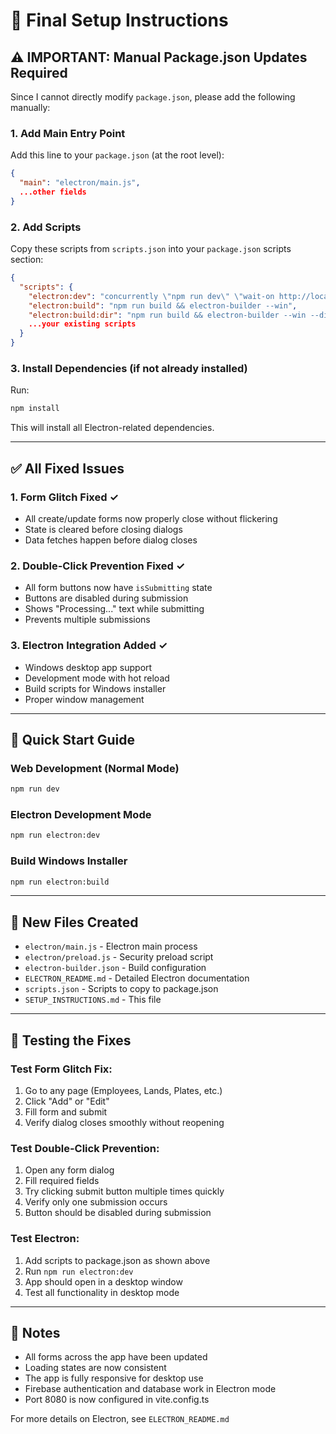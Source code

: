 # 🔧 Final Setup Instructions

## ⚠️ IMPORTANT: Manual Package.json Updates Required

Since I cannot directly modify `package.json`, please add the following manually:

### 1. Add Main Entry Point

Add this line to your `package.json` (at the root level):

```json
{
  "main": "electron/main.js",
  ...other fields
}
```

### 2. Add Scripts

Copy these scripts from `scripts.json` into your `package.json` scripts section:

```json
{
  "scripts": {
    "electron:dev": "concurrently \"npm run dev\" \"wait-on http://localhost:8080 && cross-env NODE_ENV=development electron .\"",
    "electron:build": "npm run build && electron-builder --win",
    "electron:build:dir": "npm run build && electron-builder --win --dir",
    ...your existing scripts
  }
}
```

### 3. Install Dependencies (if not already installed)

Run:
```bash
npm install
```

This will install all Electron-related dependencies.

---

## ✅ All Fixed Issues

### 1. Form Glitch Fixed ✓
- All create/update forms now properly close without flickering
- State is cleared before closing dialogs
- Data fetches happen before dialog closes

### 2. Double-Click Prevention Fixed ✓
- All form buttons now have `isSubmitting` state
- Buttons are disabled during submission
- Shows "Processing..." text while submitting
- Prevents multiple submissions

### 3. Electron Integration Added ✓
- Windows desktop app support
- Development mode with hot reload
- Build scripts for Windows installer
- Proper window management

---

## 🚀 Quick Start Guide

### Web Development (Normal Mode)
```bash
npm run dev
```

### Electron Development Mode
```bash
npm run electron:dev
```

### Build Windows Installer
```bash
npm run electron:build
```

---

## 📂 New Files Created

- `electron/main.js` - Electron main process
- `electron/preload.js` - Security preload script
- `electron-builder.json` - Build configuration
- `ELECTRON_README.md` - Detailed Electron documentation
- `scripts.json` - Scripts to copy to package.json
- `SETUP_INSTRUCTIONS.md` - This file

---

## 🎯 Testing the Fixes

### Test Form Glitch Fix:
1. Go to any page (Employees, Lands, Plates, etc.)
2. Click "Add" or "Edit"
3. Fill form and submit
4. Verify dialog closes smoothly without reopening

### Test Double-Click Prevention:
1. Open any form dialog
2. Fill required fields
3. Try clicking submit button multiple times quickly
4. Verify only one submission occurs
5. Button should be disabled during submission

### Test Electron:
1. Add scripts to package.json as shown above
2. Run `npm run electron:dev`
3. App should open in a desktop window
4. Test all functionality in desktop mode

---

## 📝 Notes

- All forms across the app have been updated
- Loading states are now consistent
- The app is fully responsive for desktop use
- Firebase authentication and database work in Electron mode
- Port 8080 is now configured in vite.config.ts

For more details on Electron, see `ELECTRON_README.md`
